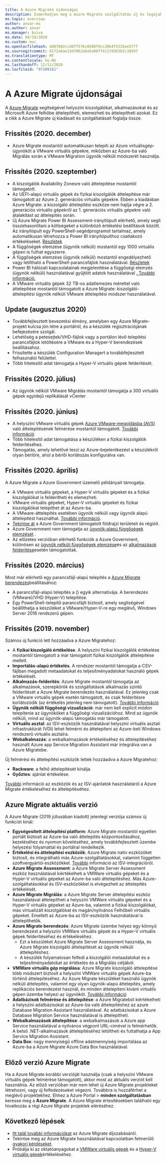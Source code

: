 ```yaml
---
title: A Azure Migrate újdonságai
description: Ismerkedjen meg a Azure Migrate szolgáltatás új és legújabb frissítéseivel.
ms.topic: overview
author: anvar-ms
ms.author: anvar
ms.manager: bsiva
ms.date: 04/19/2020
ms.custom: mvc
ms.openlocfilehash: 4d87602ccd0ff576c0580f9cc20b475335ee577f
ms.sourcegitcommit: 6172a6ae13d7062a0a5e00ff411fd363b5c38597
ms.translationtype: MT
ms.contentlocale: hu-HU
ms.lasthandoff: 12/11/2020
ms.locfileid: "97109181"
---
```

# <a name="whats-new-in-azure-migrate"></a>A Azure Migrate újdonságai

A [Azure Migrate](migrate-services-overview.md) segítségével helyszíni kiszolgálókat, alkalmazásokat és az Microsoft Azure felhőbe áttelepítheti, elemezheti és áttelepítheti azokat. Ez a cikk a Azure Migrate új kiadásait és szolgáltatásait foglalja össze.
## <a name="update-december-2020"></a>Frissítés (2020. december)
- Azure Migrate mostantól automatikusan telepíti az Azure virtuálisgép-ügynököt a VMware virtuális gépekre, miközben az Azure-ba való Migrálás során a VMware Migration ügynök nélküli módszerét használja.

## <a name="update-september-2020"></a>Frissítés (2020. szeptember)
- A kiszolgálók Availability Zonesre való áttelepítése mostantól támogatott.
- Az UEFI-alapú virtuális gépek és fizikai kiszolgálók áttelepítése már támogatott az Azure 2. generációs virtuális gépekre. Ebben a kiadásban Azure Migrate: a kiszolgáló áttelepítési eszköze nem hajtja végre a 2. generációs virtuális gépekről az 1. generációs virtuális gépekre való átalakítást az áttelepítés során.
- Új Azure Migrate Power BI Assessment-irányítópult elérhető, amely segít összehasonlítani a költségeket a különböző értékelési beállítások között. Az irányítópult egy PowerShell-segédprogramot tartalmaz, amely automatikusan létrehozza a Power BI irányítópulthoz csatlakozó értékeléseket. [Részletek](https://github.com/Azure/azure-docs-powershell-samples/tree/master/azure-migrate/assessment-utility)
- A függőségek elemzése (ügynök nélküli) mostantól egy 1000 virtuális gépen is futhat egyszerre.
- A függőségek elemzése (ügynök nélküli) mostantól engedélyezhető vagy letiltható a PowerShell-parancsfájlok használatával. [Részletek](https://github.com/Azure/azure-docs-powershell-samples/tree/master/azure-migrate/dependencies-at-scale)
- Power BI hálózati kapcsolatainak megjelenítése a függőségi elemzés (ügynök nélküli) használatával gyűjtött adatok használatával [. További információ.](https://github.com/Azure/azure-docs-powershell-samples/tree/master/azure-migrate/dependencies-at-scale)
- A VMware virtuális gépek 32 TB-os adatlemezes mérettel való áttelepítése mostantól támogatott a Azure Migrate: kiszolgáló-áttelepítési ügynök nélküli VMware áttelepítési módszer használatával.

## <a name="update-august-2020"></a>Update (augusztus 2020)

- Továbbfejlesztett bevezetési élmény, amelyben egy Azure Migrate-projekt kulcsa jön létre a portálról, és a készülék regisztrációjának befejezésére szolgál.
- Lehetőség a petesejtek/VHD-fájlok vagy a portálon lévő telepítési parancsfájlok letöltésére a VMware és a Hyper-V berendezések beállításához.
- Frissítette a készülék Configuration Managert a továbbfejlesztett felhasználói felülettel.
- Több hitelesítő adat támogatja a Hyper-V virtuális gépek felderítését.

## <a name="update-july-2020"></a>Frissítés (2020. július)

- Az ügynök nélküli VMware Migrálás mostantól támogatja a 300 virtuális gépek egyidejű replikálását vCenter

## <a name="update-june-2020"></a>Frissítés (2020. június)

- A helyszíni VMware virtuális gépek [Azure VMware-megoldásba (AVS)](./concepts-azure-vmware-solution-assessment-calculation.md) való áttelepítésének felmérése mostantól támogatott. [További információ](how-to-create-azure-vmware-solution-assessment.md)
- Több hitelesítő adat támogatása a készüléken a fizikai kiszolgálók felderítéséhez.
- Támogatás, amely lehetővé teszi az Azure-bejelentkezést a készülékről olyan bérlőre, ahol a bérlői korlátozás konfigurálva van.


## <a name="update-april-2020"></a>Frissítés (2020. április)

A Azure Migrate a Azure Government üzemelő példányait támogatja. 

- A VMware virtuális gépeket, a Hyper-V virtuális gépeket és a fizikai kiszolgálókat is felderítheti és elemezheti.
- VMware virtuális gépeket, Hyper-V virtuális gépeket és fizikai kiszolgálókat telepíthet át az Azure-ba.
- A VMware-áttelepítés esetében ügynök nélküli vagy ügynök alapú áttelepítést használhat. [További információ](server-migrate-overview.md).
- [Tekintse át](migrate-support-matrix.md#supported-geographies-azure-government) a Azure Government támogatott földrajzi területeit és régióit.
- Azure Government nem támogatja az [ügynök-alapú függőségek elemzését](concepts-dependency-visualization.md#agent-based-analysis) .
- Az előzetes verzióban elérhető funkciók a Azure Government, különösen az [ügynök nélküli függőségek elemzése](concepts-dependency-visualization.md#agentless-analysis)és az [alkalmazások felderítése](how-to-discover-applications.md)esetén támogatottak.


## <a name="update-march-2020"></a>Frissítés (2020. március)

Most már elérhető egy parancsfájl-alapú telepítés a [Azure Migrate berendezés](migrate-appliance.md)beállításához:

- A parancsfájl-alapú telepítés a () egyik alternatívája. A berendezés (VMware)/VHD (Hyper-V) telepítése.
- Egy PowerShell-telepítő parancsfájlt biztosít, amely segítségével beállíthatja a készüléket a VMware/Hyper-V-re egy meglévő, Windows Server 2016 rendszerű gépen.

## <a name="update-november-2019"></a>Frissítés (2019. november)

Számos új funkció lett hozzáadva a Azure Migratehoz:

- A **fizikai kiszolgáló értékelése**. A helyszíni fizikai kiszolgálók értékelése mostantól támogatott a már támogatott fizikai kiszolgálók áttelepítése mellett.
- **Importálás-alapú értékelés**. A rendszer mostantól támogatja a CSV-fájlban megadott metaadatokat és teljesítményadatokat használó gépek értékelését.
- **Alkalmazás-felderítés**: Azure Migrate mostantól támogatja az alkalmazások, szerepkörök és szolgáltatások alkalmazás szintű felderítését a Azure Migrate berendezés használatával. Ez jelenleg csak a VMware virtuális gépek esetén támogatott, és csak felderítésre korlátozódik (az értékelés jelenleg nem támogatott). [További információ](how-to-discover-applications.md)
- **Ügynök nélküli függőségi vizualizáció**: már nem kell explicit módon telepítenie az ügynököket a függőségi vizualizációhoz. Mind az ügynök nélküli, mind az ügynök-alapú támogatás már támogatott.
- **Virtuális asztal**: az ISV-eszközök használatával helyszíni virtuális asztali infrastruktúrát (VDI) lehet felmérni és áttelepíteni az Azure-beli Windows rendszerű virtuális asztalra.
- **Webalkalmazás**: a webalkalmazások értékeléséhez és áttelepítéséhez használt Azure app Service Migration Assistant már integrálva van a Azure Migratebe.

Új felmérési és áttelepítési eszközök lettek hozzáadva a Azure Migratehoz:

- **Rackware**: a felhő áttelepítését kínálja.
- **Győztes**: ajánlat értékelése.

[További](migrate-services-overview.md) információ az eszközök és az ISV-ajánlatok használatáról a Azure Migrate értékeléséhez és áttelepítéséhez.

## <a name="azure-migrate-current-version"></a>Azure Migrate aktuális verzió

A Azure Migrate (2019 júliusában kiadott) jelenlegi verziója számos új funkciót kínál:

- **Egységesített áttelepítési platform**: Azure Migrate mostantól egyetlen portált biztosít az Azure-ba való áttelepítés központosításához, kezeléséhez és nyomon követéséhez, amely továbbfejlesztett üzembe helyezési folyamattal és portálral rendelkezik.
- **Értékelési és áttelepítési eszközök**: Azure Migrate natív eszközöket biztosít, és integrálható más Azure-szolgáltatásokkal, valamint független szoftvergyártói eszközökkel. [További](migrate-services-overview.md#isv-integration) információ az ISV-integrációról.
- **Azure Migrate Assessment**: a Azure Migrate Server Assessment eszköz használatával kiértékelheti a VMWare virtuális gépeket és a Hyper-V virtuális gépeket az Azure-ba való áttelepítéshez. Más Azure-szolgáltatásokkal és ISV-eszközökkel is elvégezheti az áttelepítés értékelését.
- **Azure Migrate Migrálás**: a Azure Migrate Server áttelepítési eszköz használatával áttelepítheti a helyszíni VMWare virtuális gépeket és a Hyper-V virtuális gépeket az Azure-ba, valamint a fizikai kiszolgálókat, más virtualizált kiszolgálókat és magán/nyilvános Felhőbeli virtuális gépeket. Emellett az Azure-ba az ISV-eszközök használatával is áttelepíthetők.
- **Azure Migrate berendezés**: Azure Migrate üzembe helyez egy könnyű berendezést a helyszíni VMWare virtuális gépek és a Hyper-V virtuális gépek felderítéséhez és értékeléséhez.
    - Ezt a készüléket Azure Migrate Server Assessment használja, és Azure Migrate kiszolgáló áttelepítését az ügynök nélküli áttelepítéshez.
    - A készülék folyamatosan felfedi a kiszolgálói metaadatokat és a teljesítményadatokat az értékelés és a Migrálás céljából.  
- **VMWare virtuális gép migrálása**: Azure Migrate kiszolgáló áttelepítése több módszert biztosít a helyszíni VMWare virtuális gépek Azure-ba történő áttelepítéséhez.  Az Azure Migrate készüléket használó ügynök nélküli áttelepítés, valamint egy olyan ügynök-alapú áttelepítés, amely replikációs berendezést használ, és minden áttelepíteni kívánt virtuális gépen üzembe helyezi az ügynököt. [További információ](server-migrate-overview.md)
 - **Adatbázisok felmérése és áttelepítése**: a Azure Migrateból kiértékelheti a helyszíni adatbázisokat az Azure-ba való áttelepítéshez az azure Database Migration Assistant használatával. Az adatbázisokat a Azure Database Migration Service használatával is áttelepítheti.
- **Webalkalmazások áttelepítése**: a webalkalmazások a Azure app Service használatával a nyilvános végpont URL-címével is felmérhetők. A belső .NET-alkalmazások áttelepítéséhez letöltheti és futtathatja a App Service Migration Assistant.
- **Data Box**: nagy mennyiségű offline adatmennyiség importálása az Azure-ba a Azure Migrate Azure Data Box használatával.

## <a name="azure-migrate-previous-version"></a>Előző verzió Azure Migrate

Ha a Azure Migrate korábbi verzióját használja (csak a helyszíni VMware virtuális gépek felmérése támogatott), akkor most az aktuális verziót kell használnia. Az előző verzióban már nem lehet új Azure Migrate projekteket létrehozni, vagy új felfedezéseket végezni. Továbbra is hozzáférhet a meglévő projektekhez. Ehhez a Azure Portal > **minden szolgáltatásban** keresse meg a **Azure Migrate**. A Azure Migrate értesítésekben található egy hivatkozás a régi Azure Migrate projektek eléréséhez.



## <a name="next-steps"></a>Következő lépések

- [Itt talál további információkat](https://azure.microsoft.com/pricing/details/azure-migrate/) az Azure Migrate díjszabásáról.
- Tekintse meg az Azure Migrate használatával kapcsolatban felmerülő [gyakori kérdéseket](resources-faq.md).
- Próbálja ki az oktatóanyagokat a [VMWare virtuális gépek](./tutorial-assess-vmware-azure-vm.md) és a [Hyper-V virtuális gépek](tutorial-assess-hyper-v.md)értékeléséhez.